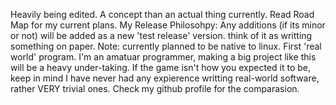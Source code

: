 Heavily being edited. A concept than an actual thing currently. Read Road Map for my current plans. 
My Release Philosohpy:
  Any additions (if its minor or not) will be added as a new 'test release' version. think of it as writting something on paper.
Note: currently planned to be native to linux.
First 'real world' program. I'm an amatuar programmer, making a big project like this will be a heavy under-taking. If the game isn't how you expected it to be, keep in mind I have never had any expierence writting real-world software, rather VERY trivial ones. Check my github profile for the comparasion.
